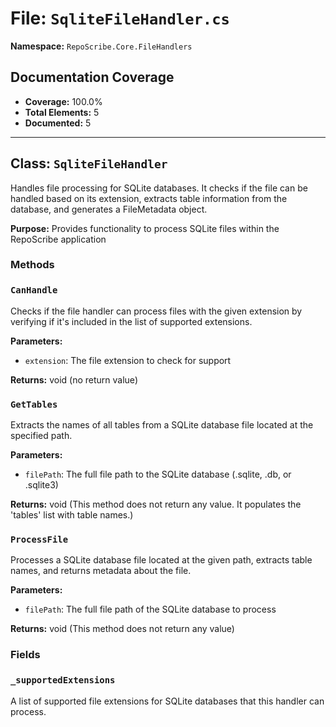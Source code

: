 # File: `SqliteFileHandler.cs`

**Namespace:** `RepoScribe.Core.FileHandlers`

## Documentation Coverage

- **Coverage:** 100.0%
- **Total Elements:** 5
- **Documented:** 5

---

## Class: `SqliteFileHandler`

Handles file processing for SQLite databases. It checks if the file can be handled based on its extension, extracts table information from the database, and generates a FileMetadata object.

**Purpose:** Provides functionality to process SQLite files within the RepoScribe application

### Methods

  ### `CanHandle`

  Checks if the file handler can process files with the given extension by verifying if it's included in the list of supported extensions.

  **Parameters:**
  - `extension`: The file extension to check for support

  **Returns:** void (no return value)

  ### `GetTables`

  Extracts the names of all tables from a SQLite database file located at the specified path.

  **Parameters:**
  - `filePath`: The full file path to the SQLite database (.sqlite, .db, or .sqlite3)

  **Returns:** void (This method does not return any value. It populates the 'tables' list with table names.)

  ### `ProcessFile`

  Processes a SQLite database file located at the given path, extracts table names, and returns metadata about the file.

  **Parameters:**
  - `filePath`: The full file path of the SQLite database to process

  **Returns:** void (This method does not return any value)

### Fields

  ### `_supportedExtensions`

  A list of supported file extensions for SQLite databases that this handler can process.

